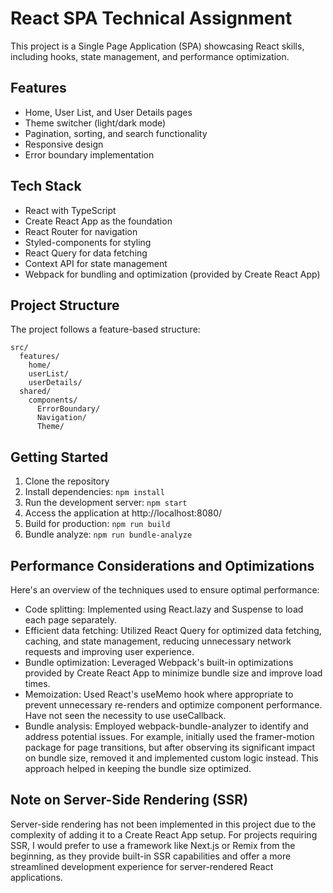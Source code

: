 # React SPA Technical Assignment

This project is a Single Page Application (SPA) showcasing React skills, including hooks, state management, and performance optimization.

## Features

- Home, User List, and User Details pages
- Theme switcher (light/dark mode)
- Pagination, sorting, and search functionality
- Responsive design
- Error boundary implementation

## Tech Stack

- React with TypeScript
- Create React App as the foundation
- React Router for navigation
- Styled-components for styling
- React Query for data fetching
- Context API for state management
- Webpack for bundling and optimization (provided by Create React App)

## Project Structure

The project follows a feature-based structure:

```
src/
  features/
    home/
    userList/
    userDetails/
  shared/
    components/
      ErrorBoundary/
      Navigation/
      Theme/
```

## Getting Started

1. Clone the repository
2. Install dependencies: `npm install`
3. Run the development server: `npm start`
4. Access the application at http://localhost:8080/
4. Build for production: `npm run build`
4. Bundle analyze: `npm run bundle-analyze`

## Performance Considerations and Optimizations

Here's an overview of the techniques used to ensure optimal performance:

- Code splitting: Implemented using React.lazy and Suspense to load each page separately.
- Efficient data fetching: Utilized React Query for optimized data fetching, caching, and state management, reducing unnecessary network requests and improving user experience.
- Bundle optimization: Leveraged Webpack's built-in optimizations provided by Create React App to minimize bundle size and improve load times.
- Memoization: Used React's useMemo hook where appropriate to prevent unnecessary re-renders and optimize component performance. Have not seen the necessity to use useCallback.
- Bundle analysis: Employed webpack-bundle-analyzer to identify and address potential issues. For example, initially used the framer-motion package for page transitions, but after observing its significant impact on bundle size, removed it and implemented custom logic instead. This approach helped in keeping the bundle size optimized.

## Note on Server-Side Rendering (SSR)

Server-side rendering has not been implemented in this project due to the complexity of adding it to a Create React App setup. For projects requiring SSR, I would prefer to use a framework like Next.js or Remix from the beginning, as they provide built-in SSR capabilities and offer a more streamlined development experience for server-rendered React applications.